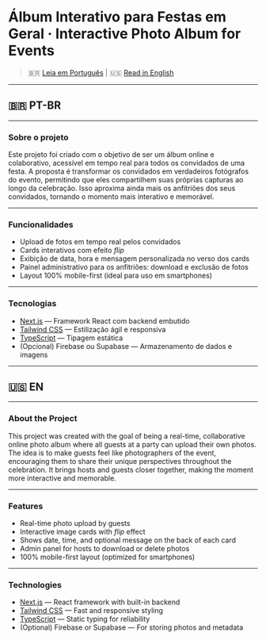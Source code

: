 # Álbum Interativo para Festas em Geral · Interactive Photo Album for Events

> 🇧🇷 [Leia em Português](#-pt-br) | 🇺🇸 [Read in English](#-en)

---

## 🇧🇷 PT-BR

---

### Sobre o projeto

Este projeto foi criado com o objetivo de ser um álbum online e colaborativo, acessível em tempo real para todos os convidados de uma festa. A proposta é transformar os convidados em verdadeiros fotógrafos do evento, permitindo que eles compartilhem suas próprias capturas ao longo da celebração. Isso aproxima ainda mais os anfitriões dos seus convidados, tornando o momento mais interativo e memorável.

---

### Funcionalidades

- Upload de fotos em tempo real pelos convidados
- Cards interativos com efeito _flip_
- Exibição de data, hora e mensagem personalizada no verso dos cards
- Painel administrativo para os anfitriões: download e exclusão de fotos
- Layout 100% mobile-first (ideal para uso em smartphones)

---

### Tecnologias

- [Next.js](https://nextjs.org/) — Framework React com backend embutido
- [Tailwind CSS](https://tailwindcss.com/) — Estilização ágil e responsiva
- [TypeScript](https://www.typescriptlang.org/) — Tipagem estática
- (Opcional) Firebase ou Supabase — Armazenamento de dados e imagens

---

## 🇺🇸 EN

---

### About the Project

This project was created with the goal of being a real-time, collaborative online photo album where all guests at a party can upload their own photos. The idea is to make guests feel like photographers of the event, encouraging them to share their unique perspectives throughout the celebration. It brings hosts and guests closer together, making the moment more interactive and memorable.

---

### Features

- Real-time photo upload by guests
- Interactive image cards with _flip_ effect
- Shows date, time, and optional message on the back of each card
- Admin panel for hosts to download or delete photos
- 100% mobile-first layout (optimized for smartphones)

---

### Technologies

- [Next.js](https://nextjs.org/) — React framework with built-in backend
- [Tailwind CSS](https://tailwindcss.com/) — Fast and responsive styling
- [TypeScript](https://www.typescriptlang.org/) — Static typing for reliability
- (Optional) Firebase or Supabase — For storing photos and metadata
